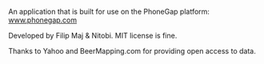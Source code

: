 An application that is built for use on the PhoneGap platform: www.phonegap.com

Developed by Filip Maj & Nitobi. MIT license is fine.

Thanks to Yahoo and BeerMapping.com for providing open access to data.